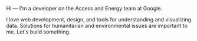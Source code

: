 Hi — I'm a developer on the Access and Energy team at Google.

I love web development, design, and tools for understanding and visualizing data. Solutions for humanitarian and environmental issues are important to me. Let's build something.
